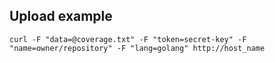 ## Upload example

```shell
curl -F "data=@coverage.txt" -F "token=secret-key" -F "name=owner/repository" -F "lang=golang" http://host_name

```

